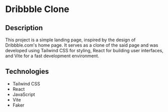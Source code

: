 # Dribbble Clone
## Description
This project is a simple landing page, inspired by the design of Dribbble.com's home page. It serves as a clone of the said page and was developed using Tailwind CSS for styling, React for building user interfaces, and Vite for a fast development environment.

## Technologies
- Tailwind CSS
- React
- JavaScript
- Vite
- Faker
